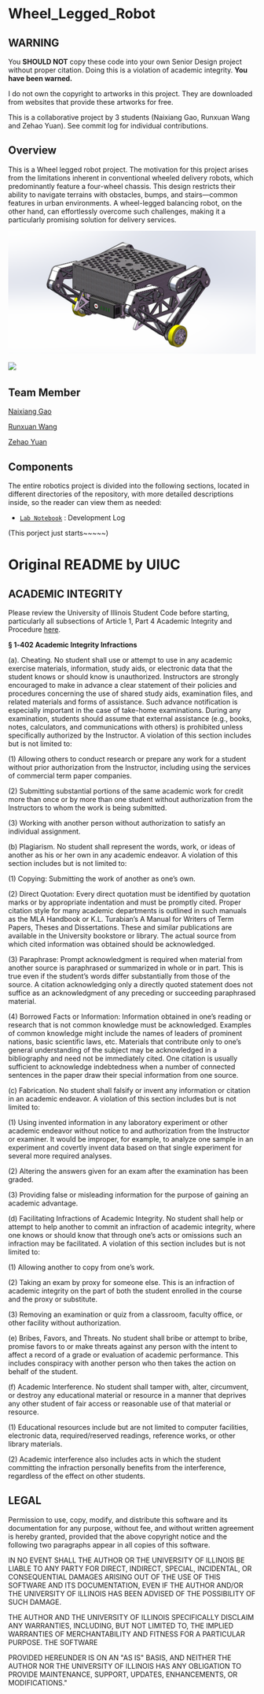 **Wheel_Legged_Robot**
=======================
**WARNING**
-------

You **SHOULD NOT** copy these code into your own Senior Design project without proper citation. Doing this is a violation of academic integrity. **You have been warned.**

I do not own the copyright to artworks in this project. They are downloaded from websites that provide these artworks for free.

This is a collaborative project by 3 students (Naixiang Gao, Runxuan Wang and Zehao Yuan). See commit log for individual contributions.

**Overview**
--------
This is a Wheel legged robot project. The motivation for this project arises from the limitations inherent in conventional wheeled delivery robots, which predominantly feature a four-wheel chassis. This design restricts their ability to navigate terrains with obstacles, bumps, and stairs—common features in urban environments. A wheel-legged balancing robot, on the other hand, can effortlessly overcome such challenges, making it a particularly promising solution for delivery services.

![](/image/cad.png)

![](/image/real.png)

**Team Member**
-----------
[Naixiang Gao](https://github.com/N9nGe)

[Runxuan Wang](https://github.com/jerrywrx)

[Zehao Yuan](https://github.com/Tonyyzh)

**Components**
----------
The entire robotics project is divided into the following sections, located in different directories of the repository, with more detailed descriptions inside, so the reader can view them as needed:

- [`Lab Notebook`](LabNotebook) : Development Log

(This porject just starts~~~~~)




**Original README by UIUC**
=======================

**ACADEMIC INTEGRITY**
-----
Please review the University of Illinois Student Code before starting,
particularly all subsections of Article 1, Part 4 Academic Integrity and Procedure [here](http://studentcode.illinois.edu/article1_part4_1-401.html).

**§ 1‑402 Academic Integrity Infractions**

(a).	Cheating. No student shall use or attempt to use in any academic exercise materials, information, study aids, or electronic data that the student knows or should know is unauthorized. Instructors are strongly encouraged to make in advance a clear statement of their policies and procedures concerning the use of shared study aids, examination files, and related materials and forms of assistance. Such advance notification is especially important in the case of take-home examinations. During any examination, students should assume that external assistance (e.g., books, notes, calculators, and communications with others) is prohibited unless specifically authorized by the Instructor. A violation of this section includes but is not limited to:

(1)	Allowing others to conduct research or prepare any work for a student without prior authorization from the Instructor, including using the services of commercial term paper companies. 

(2)	Submitting substantial portions of the same academic work for credit more than once or by more than one student without authorization from the Instructors to whom the work is being submitted. 

(3) Working with another person without authorization to satisfy an individual assignment.

(b) Plagiarism. No student shall represent the words, work, or ideas of another as his or her own in any academic endeavor. A violation of this section includes but is not limited to:

(1)	Copying: Submitting the work of another as one’s own. 

(2)	Direct Quotation: Every direct quotation must be identified by quotation marks or by appropriate indentation and must be promptly cited. Proper citation style for many academic departments is outlined in such manuals as the MLA Handbook or K.L. Turabian’s A Manual for Writers of Term Papers, Theses and Dissertations. These and similar publications are available in the University bookstore or library. The actual source from which cited information was obtained should be acknowledged.

(3)	Paraphrase: Prompt acknowledgment is required when material from another source is paraphrased or summarized in whole or in part. This is true even if the student’s words differ substantially from those of the source. A citation acknowledging only a directly quoted statement does not suffice as an acknowledgment of any preceding or succeeding paraphrased material. 

(4)	Borrowed Facts or Information: Information obtained in one’s reading or research that is not common knowledge must be acknowledged. Examples of common knowledge might include the names of leaders of prominent nations, basic scientific laws, etc. Materials that contribute only to one’s general understanding of the subject may be acknowledged in a bibliography and need not be immediately cited. One citation is usually sufficient to acknowledge indebtedness when a number of connected sentences in the paper draw their special information from one source.

(c) Fabrication. No student shall falsify or invent any information or citation in an academic endeavor. A violation of this section includes but is not limited to:

(1)	Using invented information in any laboratory experiment or other academic endeavor without notice to and authorization from the Instructor or examiner. It would be improper, for example, to analyze one sample in an experiment and covertly invent data based on that single experiment for several more required analyses. 

(2)	Altering the answers given for an exam after the examination has been graded. 

(3)	Providing false or misleading information for the purpose of gaining an academic advantage.

(d)	Facilitating Infractions of Academic Integrity. No student shall help or attempt to help another to commit an infraction of academic integrity, where one knows or should know that through one’s acts or omissions such an infraction may be facilitated. A violation of this section includes but is not limited to:

(1)	Allowing another to copy from one’s work. 

(2)	Taking an exam by proxy for someone else. This is an infraction of academic integrity on the part of both the student enrolled in the course and the proxy or substitute. 

(3)	Removing an examination or quiz from a classroom, faculty office, or other facility without authorization.

(e)	Bribes, Favors, and Threats. No student shall bribe or attempt to bribe, promise favors to or make threats against any person with the intent to affect a record of a grade or evaluation of academic performance. This includes conspiracy with another person who then takes the action on behalf of the student.

(f)	Academic Interference. No student shall tamper with, alter, circumvent, or destroy any educational material or resource in a manner that deprives any other student of fair access or reasonable use of that material or resource. 

(1)	Educational resources include but are not limited to computer facilities, electronic data, required/reserved readings, reference works, or other library materials. 

(2)	Academic interference also includes acts in which the student committing the infraction personally benefits from the interference, regardless of the effect on other students.


**LEGAL**
-----
Permission to use, copy, modify, and distribute this software and its
documentation for any purpose, without fee, and without written agreement is
hereby granted, provided that the above copyright notice and the following
two paragraphs appear in all copies of this software.

IN NO EVENT SHALL THE AUTHOR OR THE UNIVERSITY OF ILLINOIS BE LIABLE TO
ANY PARTY FOR DIRECT, INDIRECT, SPECIAL, INCIDENTAL, OR CONSEQUENTIAL
DAMAGES ARISING OUT  OF THE USE OF THIS SOFTWARE AND ITS DOCUMENTATION,
EVEN IF THE AUTHOR AND/OR THE UNIVERSITY OF ILLINOIS HAS BEEN ADVISED
OF THE POSSIBILITY OF SUCH DAMAGE.

THE AUTHOR AND THE UNIVERSITY OF ILLINOIS SPECIFICALLY DISCLAIM ANY
WARRANTIES, INCLUDING, BUT NOT LIMITED TO, THE IMPLIED WARRANTIES OF
MERCHANTABILITY AND FITNESS FOR A PARTICULAR PURPOSE.  THE SOFTWARE

PROVIDED HEREUNDER IS ON AN "AS IS" BASIS, AND NEITHER THE AUTHOR NOR
THE UNIVERSITY OF ILLINOIS HAS ANY OBLIGATION TO PROVIDE MAINTENANCE,
SUPPORT, UPDATES, ENHANCEMENTS, OR MODIFICATIONS."
